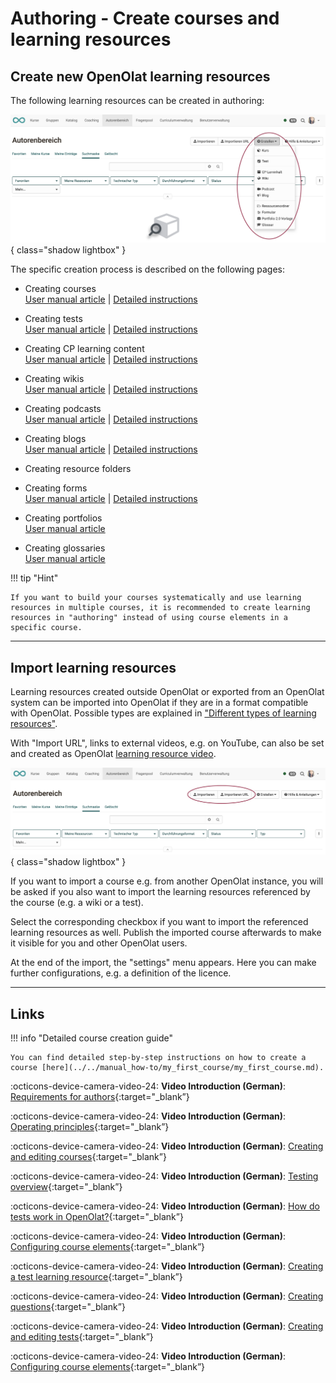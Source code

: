 # Authoring - Create courses and learning resources

##  Create new OpenOlat learning resources

The following learning resources can be created in authoring:

![autorenbereich_erstellen_v1_de.png](assets/autorenbereich_erstellen_v1_de.png){ class="shadow lightbox" }

The specific creation process is described on the following pages:

* Creating courses <br>
[User manual article](../learningresources/Creating_Course.md) | [Detailed instructions](../../manual_how-to/my_first_course/my_first_course.md)

* Creating tests<br>
[User manual article](../learningresources/Test.md) | [Detailed instructions](../../manual_how-to/test_creation_procedure/test_creation_procedure.md)

* Creating CP learning content<br>
[User manual article](../learningresources/CP_Editor.md) | [Detailed instructions](../../manual_how-to/content_package/content_package.md)

* Creating wikis <br>
[User manual article](../learningresources/Wiki.md) | [Detailed instructions](../../manual_how-to/wikis/wikis.md)

* Creating podcasts <br>
[User manual article](../learningresources/Podcast.md) | [Detailed instructions](../../manual_how-to/podcast/podcass.md)

* Creating blogs<br>
[User manual article](../learningresources/Blog.md) | [Detailed instructions](../../manual_how-to/blog/blog.md)

* Creating resource folders

* Creating forms <br>
[User manual article](../learningresources/Form.md)  | [Detailed instructions](../../manual_how-to/create_a_form/create_a_form.md)

* Creating portfolios<br>
[User manual article](../learningresources/Portfolio_template_Creation.md) 

* Creating glossaries<br>
[User manual article](../learningresources/Glossary.md) 

!!! tip "Hint"

    If you want to build your courses systematically and use learning resources in multiple courses, it is recommended to create learning resources in "authoring" instead of using course elements in a specific course.

---

##  Import learning resources

Learning resources created outside OpenOlat or exported from an OpenOlat system can be imported into OpenOlat if they are in a format compatible with OpenOlat. Possible types are explained in ["Different types of learning resources"](../learningresources/index.md).

With "Import URL", links to external videos, e.g. on YouTube, can also be set and created as OpenOlat [learning resource video](../learningresources/Learning_resource_Video.md).

![autorenbereich_importieren_v1_de.png](assets/autorenbereich_importieren_v1_de.png){ class="shadow lightbox" }

If you want to import a course e.g. from another OpenOlat instance, you will be asked if you also want to import the learning resources referenced by the course (e.g. a wiki or a test).

Select the corresponding checkbox if you want to import the referenced learning resources as well. Publish the imported course afterwards to make it visible for you and other OpenOlat users.

At the end of the import, the "settings" menu appears. Here you can make further configurations, e.g. a definition of the licence.


---

##  Links

!!! info "Detailed course creation guide"

    You can find detailed step-by-step instructions on how to create a course [here](../../manual_how-to/my_first_course/my_first_course.md).


:octicons-device-camera-video-24: **Video Introduction (German)**: [Requirements for authors](<https://www.youtube.com/embed/L0jc_LBKXLE>){:target="_blank”}

:octicons-device-camera-video-24: **Video Introduction (German)**: [Operating principles](<https://www.youtube.com/embed/M-JkSAFN298>){:target="_blank”}

:octicons-device-camera-video-24: **Video Introduction (German)**: [Creating and editing courses](<https://www.youtube.com/embed/SfOSyDG0qvE>){:target="_blank”}

:octicons-device-camera-video-24: **Video Introduction (German)**: [Testing overview](<https://www.youtube.com/embed/fkqH41-8CaI>){:target="_blank”}

:octicons-device-camera-video-24: **Video Introduction (German)**: [How do tests work in OpenOlat?](<https://www.youtube.com/embed/M0p3UKaEOlg>){:target="_blank”}

:octicons-device-camera-video-24: **Video Introduction (German)**: [Configuring course elements](<https://www.youtube.com/embed/SAkzzoOQEoQ>){:target="_blank”}

:octicons-device-camera-video-24: **Video Introduction (German)**: [Creating a test learning resource](<https://www.youtube.com/embed/WUs-upCf2tQ>){:target="_blank”}

:octicons-device-camera-video-24: **Video Introduction (German)**: [Creating questions](<https://www.youtube.com/embed/2ZrINPQ6tYw>){:target="_blank”}

:octicons-device-camera-video-24: **Video Introduction (German)**: [Creating and editing tests](<https://www.youtube.com/embed/eNNdDdQDlfs>){:target="_blank”}

:octicons-device-camera-video-24: **Video Introduction (German)**: [Configuring course elements](<https://www.youtube.com/embed/SAkzzoOQEoQ>){:target="_blank”}
